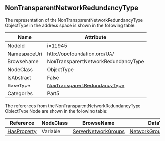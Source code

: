 <!-- objecttype -->
## NonTransparentNetworkRedundancyType
  
<!-- end of text -->
The representation of the NonTransparentNetworkRedundancyType ObjectType in the address space is shown in the following table:  

|Name|Attribute|
|---|---|
|NodeId|i=11945|
|NamespaceUri|http://opcfoundation.org/UA/|
|BrowseName|NonTransparentNetworkRedundancyType|
|NodeClass|ObjectType|
|IsAbstract|False|
|BaseType|[NonTransparentRedundancyType](../../../Part5/ObjectTypes/NonTransparentRedundancyType/readme.md)|
|Categories|Part5|

The references from the NonTransparentNetworkRedundancyType ObjectType Node are shown in the following table:  

|Reference|NodeClass|BrowseName|DataType|TypeDefinition|ModellingRule|
|---|---|---|---|---|---|
|[HasProperty](../../../Part3/ReferenceTypes/HasProperty/readme.md)|Variable|[ServerNetworkGroups](#ServerNetworkGroups)|[NetworkGroupDataType](../../../Part5/DataTypes/NetworkGroupDataType/readme.md)[]|[PropertyType](../../Part5/VariableTypes/PropertyType/readme.md)|[Mandatory](../../Objects/Mandatory/readme.md)|



